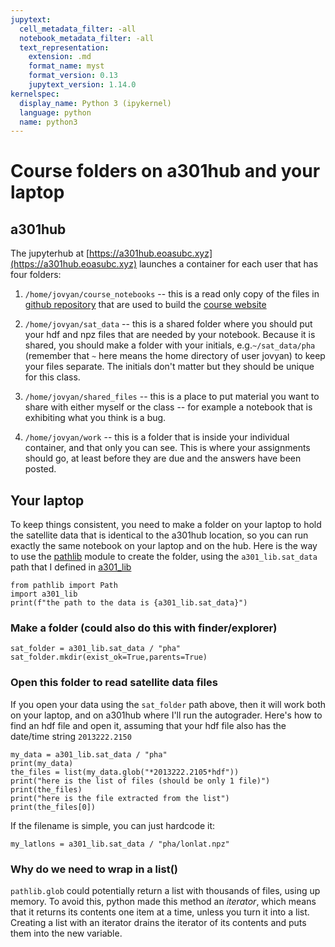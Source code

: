 ```yaml
---
jupytext:
  cell_metadata_filter: -all
  notebook_metadata_filter: -all
  text_representation:
    extension: .md
    format_name: myst
    format_version: 0.13
    jupytext_version: 1.14.0
kernelspec:
  display_name: Python 3 (ipykernel)
  language: python
  name: python3
---
```


# Course folders on a301hub and your laptop

## a301hub

The jupyterhub at  [https://a301hub.eoasubc.xyz](https://a301hub.eoasubc.xyz) launches a container for each user
that has four folders:

1. `/home/jovyan/course_notebooks`  -- this is a read only copy of the files in [github repository](https://github.com/phaustin/a301_students_eoas/tree/main/notebooks) 
that are used to build the [course website](https://eoasubc.xyz/a301_2022/notebooks/index.html)

2. `/home/jovyan/sat_data` -- this is a shared folder where you should put your
   hdf and npz files that are needed by your notebook.  Because it is shared,
   you should make a folder with your initials, e.g.`~/sat_data/pha` (remember
   that `~` here means the home directory of user jovyan) to keep
   your files separate.  The initials don't matter but they should be unique for this
   class.
   
3. `/home/jovyan/shared_files` -- this is a place to put material you want to share
   with either myself or the class -- for example a notebook that is exhibiting
   what you think is a bug.  
   
4. `/home/jovyan/work` -- this is a folder that is inside your individual container,
   and that only you can see.  This is where your assignments should go, at least
   before they are due and the answers have been posted.
   
## Your laptop

To keep things consistent, you need to make a folder on your laptop to hold the
satellite data that is identical to the a301hub location, so you can run exactly 
the same notebook on your laptop and on the hub.  Here is the way to use
the [pathlib](https://realpython.com/python-pathlib) module to create the folder, using the `a301_lib.sat_data` path that I defined in [a301_lib](https://github.com/phaustin/a301_students_eoas/blob/main/src/a301_lib/a301_lib/__init__.py)


```{code-cell} ipython3
from pathlib import Path
import a301_lib
print(f"the path to the data is {a301_lib.sat_data}")
```

### Make a folder (could also do this with finder/explorer)

```{code-cell} ipython3
sat_folder = a301_lib.sat_data / "pha"
sat_folder.mkdir(exist_ok=True,parents=True)
```

### Open this folder to read satellite data files

If you open your data using the `sat_folder` path above, then it will work both on
your laptop, and on a301hub where I'll run the autograder.  Here's how to find an hdf file 
and open it, assuming that your hdf file also has the date/time string `2013222.2150`

```{code-cell} ipython3
my_data = a301_lib.sat_data / "pha"
print(my_data)
the_files = list(my_data.glob("*2013222.2105*hdf"))
print("here is the list of files (should be only 1 file)")
print(the_files)
print("here is the file extracted from the list")
print(the_files[0])
```

If the filename is simple, you can just hardcode it:

```{code-cell} ipython3
my_latlons = a301_lib.sat_data / "pha/lonlat.npz"
```

### Why do we need to wrap in a list()

`pathlib.glob` could potentially return a list with thousands of files,
using up memory.  To avoid this, python made this method an *iterator*, which means that it returns its contents one item at a time, unless
you turn it into a list.  Creating a list with an iterator drains the
iterator of its contents and puts them into the new variable.

